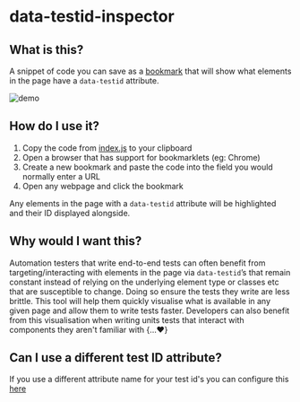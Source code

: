 # data-testid-inspector

## What is this?

A snippet of code you can save as a [bookmark](https://en.wikipedia.org/wiki/Bookmarklet) that will show what elements in the page have a `data-testid` attribute.

![demo](https://i.imgur.com/TFMio71.gif)

## How do I use it?

1. Copy the code from [index.js](https://github.com/sekhavati/data-testid-inspector/blob/master/index.js) to your clipboard
2. Open a browser that has support for bookmarklets (eg: Chrome)
3. Create a new bookmark and paste the code into the field you would normally enter a URL
4. Open any webpage and click the bookmark

Any elements in the page with a `data-testid` attribute will be highlighted and their ID displayed alongside.

## Why would I want this?

Automation testers that write end-to-end tests can often benefit from targeting/interacting with elements in the page via `data-testid`’s that remain constant instead of relying on the underlying element type or classes etc that are susceptible to change. Doing so ensure the tests they write are less brittle. This tool will help them quickly visualise what is available in any given page and allow them to write tests faster. Developers can also benefit from this visualisation when writing units tests that interact with components they aren't familiar with {…:heart:}


## Can I use a different test ID attribute?

If you use a different attribute name for your test id's you can configure this [here](https://github.com/sekhavati/data-testid-inspector/blob/master/index.js#L2)
